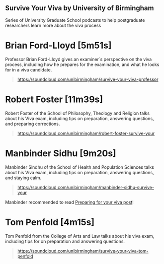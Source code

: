 Survive Your Viva by University of Birmingham  
---

Series of University Graduate School podcasts to help
postgraduate researchers learn more about the viva process



# Brian Ford-Lloyd [5m51s]
Professor Brian Ford-Lloyd gives an examiner`s perspective on the viva
process, including how he prepares for the examination, and what he looks 
for in a viva candidate. 

> https://soundcloud.com/unibirmingham/survive-your-viva-professor

# Robert Foster [11m39s]
Robert Foster of the School of Philosophy, Theology and Religion talks
about his Viva exam, including tips on preparation, 
answering questions, and preparing corrections.

> https://soundcloud.com/unibirmingham/robert-foster-survive-your


# Manbinder Sidhu [9m20s]
Manbinder Sindhu of the School of Health and Population Sciences talks
about his Viva exam, including tips on preparation, 
answering questions, and staying calm. 

> https://soundcloud.com/unibirmingham/manbinder-sidhu-survive-your


Manbinder recommended to read [Preparing for your viva post](https://www2.le.ac.uk/offices/ld/resources/presentations/viva)!


# Tom Penfold [4m15s]
Tom Penfold from the College of Arts and Law talks about his viva exam,
including tips for on preparation and answering questions. 

> https://soundcloud.com/unibirmingham/survive-your-viva-tom-penfold



